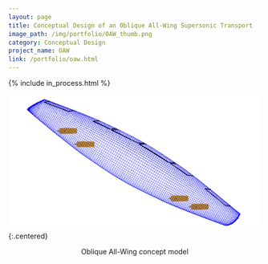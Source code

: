 ```yaml
---
layout: page
title: Conceptual Design of an Oblique All-Wing Supersonic Transport
image_path: /img/portfolio/OAW_thumb.png
category: Conceptual Design
project_name: OAW
link: /portfolio/oaw.html
---
```

{% include in_process.html %}
<br/>

![OAW concept vehicle](/img/portfolio/OAW_thumb.png){:.centered}
<p style="text-align:center">Oblique All-Wing concept model</p>
<br/>

